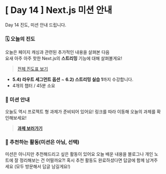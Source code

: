 # [ Day 14 ] Next.js 미션 안내

Day 14 진도, 미션 안내 드립니다.

### 🗓️ 오늘의 진도

오늘은 페이지 캐싱과 관련된 추가적인 내용을 살펴본 다음  
요새 아주 아주 핫한 Next.js의 **스트리밍** 기능에 대해 살펴볼게요!

> [전체 진도표 보기](https://winterlood.notion.site/Next-js-2d88c12bf13041dab85068953a5a78a0?pvs=4)

- **5.4) 라우트 세그먼트 옵션** ~ **6.2) 스트리밍 실습 1**까지 수강합니다.
- 4개의 챕터 / 45분 소요

### 🎯 미션 안내

오늘도 역시 프로젝트 형 과제가 준비되어 있어요!
링크를 따라 이동해 오늘의 과제를 확인해보세요!

> **[과제 보러가기](https://github.com/winterlood/onebite-next-challenge/blob/main/missions/day14/mission)**

### 🙌 추천하는 활동(미션은 아님, 선택)

미션은 아니지만 추천해드리고 싶은 활동이 있어요
오늘 배운 내용을 블로그나 개인 노트에 잘 정리해보는 건 어떨까요?!
혹시 추천 활동도 완료하셨다면 답글에 함께 남겨주세요
(모두 방문해서 답글 남길게요!)
